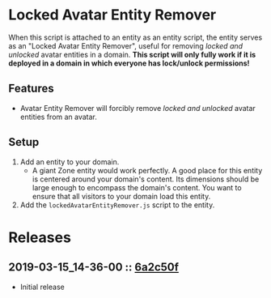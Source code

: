 # Locked Avatar Entity Remover
When this script is attached to an entity as an entity script, the entity serves as an "Locked Avatar Entity Remover", useful for removing _locked and unlocked_ avatar entities in a domain. **This script will only fully work if it is deployed in a domain in which everyone has lock/unlock permissions!**

## Features
- Avatar Entity Remover will forcibly remove _locked and unlocked_ avatar entities from an avatar.

## Setup
1. Add an entity to your domain.
    - A giant Zone entity would work perfectly. A good place for this entity is centered around your domain's content. Its dimensions should be large enough to encompass the domain's content. You want to ensure that all visitors to your domain load this entity.
2. Add the `lockedAvatarEntityRemover.js` script to the entity.

# Releases

## 2019-03-15_14-36-00 :: [6a2c50f](https://github.com/highfidelity/hifi-content/commit/6a2c50f)
- Initial release
